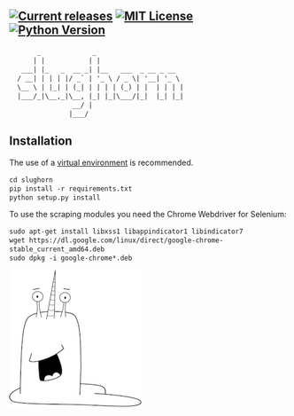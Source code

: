 [![Current releases](https://img.shields.io/badge/release-v0.1-brightgreen.svg)](https://github.com/d0tcc/slughorn/releases) [![MIT License](https://img.shields.io/badge/license-MIT-blue.svg)](https://github.com/d0tcc/slughorn/blob/master/LICENSE) [![Python Version](https://img.shields.io/badge/Python-v3.6.4-yellow.svg)](https://docs.python.org/3) 
---
```
       _             _
      | |           | |
   ___| |_   _  __ _| |__   ___  _ __ _ __
  / __| | | | |/ _` | '_ \ / _ \| '__| '_ \
  \__ \ | |_| | (_| | | | | (_) | |  | | | |
  |___/_|\__,_|\__, |_| |_|\___/|_|  |_| |_|
                __/ |
               |___/
```

## Installation
The use of a [virtual environment](https://virtualenv.pypa.io/en/stable/) is recommended.
```
cd slughorn
pip install -r requirements.txt
python setup.py install
```

To use the scraping modules you need the Chrome Webdriver for Selenium:
```
sudo apt-get install libxss1 libappindicator1 libindicator7
wget https://dl.google.com/linux/direct/google-chrome-stable_current_amd64.deb
sudo dpkg -i google-chrome*.deb
```

![slughorn](slughorn.jpg "Slughorn")
